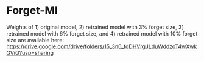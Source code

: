 # Forget-MI

Weights of 1) original model, 2) retrained model with 3% forget size, 3) retrained model with 6% forget size, and 4) retrained model with 10% forget size are available here: https://drive.google.com/drive/folders/15_3n6_fqDHVrgJLduWddzoT4wXwkGViQ?usp=sharing 

